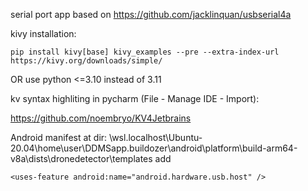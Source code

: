 serial port app based on https://github.com/jacklinquan/usbserial4a

kivy installation:

```
pip install kivy[base] kivy_examples --pre --extra-index-url https://kivy.org/downloads/simple/
```
OR use python <=3.10 instead of 3.11



kv syntax highliting in pycharm (File - Manage IDE - Import): 

https://github.com/noembryo/KV4Jetbrains

Android manifest at dir:
\\wsl.localhost\Ubuntu-20.04\home\user\DDMSapp\.buildozer\android\platform\build-arm64-v8a\dists\dronedetector\templates
add 

```
<uses-feature android:name="android.hardware.usb.host" />
```

